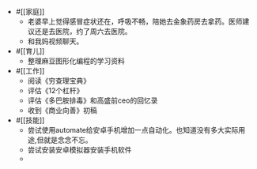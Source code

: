 - #[[家庭]]
    - 老婆早上觉得感冒症状还在，呼吸不畅，陪她去金象药房去拿药。医师建议还是去医院，约了周六去医院。
    - 和我妈视频聊天。
- #[[育儿]]
    - 整理麻豆图形化编程的学习资料
- #[[工作]]
    - 阅读《穷查理宝典》
    - 评估《12个杠杆》
    - 评估《多巴胺排毒》和高盛前ceo的回忆录
    - 收到《商业向善》初稿
- #[[技能]]
    - 尝试使用automate给安卓手机增加一点自动化。也知道没有多大实际用途,但就是念念不忘。
    - 尝试安装安卓模拟器安装手机软件
    - 
